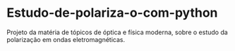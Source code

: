 # Estudo-de-polariza-o-com-python
Projeto da matéria de tópicos de óptica e física moderna, sobre o estudo da polarização em ondas eletromagnéticas.
